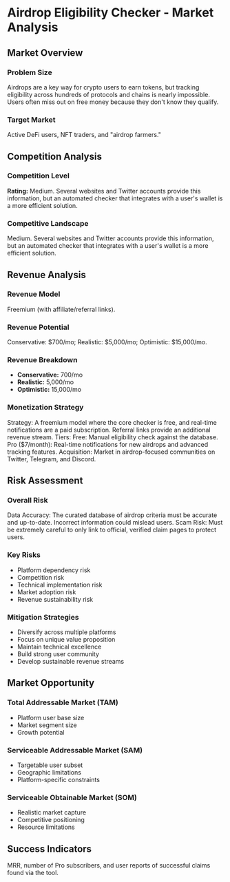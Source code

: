 # Airdrop Eligibility Checker - Market Analysis

## Market Overview

### Problem Size
Airdrops are a key way for crypto users to earn tokens, but tracking eligibility across hundreds of protocols and chains is nearly impossible. Users often miss out on free money because they don't know they qualify.

### Target Market
Active DeFi users, NFT traders, and "airdrop farmers."

## Competition Analysis

### Competition Level
**Rating:** Medium. Several websites and Twitter accounts provide this information, but an automated checker that integrates with a user's wallet is a more efficient solution.

### Competitive Landscape
Medium. Several websites and Twitter accounts provide this information, but an automated checker that integrates with a user's wallet is a more efficient solution.

## Revenue Analysis

### Revenue Model
Freemium (with affiliate/referral links).

### Revenue Potential
Conservative: $700/mo; Realistic: $5,000/mo; Optimistic: $15,000/mo.

### Revenue Breakdown
- **Conservative:** 700/mo
- **Realistic:** 5,000/mo
- **Optimistic:** 15,000/mo

### Monetization Strategy
Strategy: A freemium model where the core checker is free, and real-time notifications are a paid subscription. Referral links provide an additional revenue stream. Tiers: Free: Manual eligibility check against the database. Pro ($7/month): Real-time notifications for new airdrops and advanced tracking features. Acquisition: Market in airdrop-focused communities on Twitter, Telegram, and Discord.

## Risk Assessment

### Overall Risk
Data Accuracy: The curated database of airdrop criteria must be accurate and up-to-date. Incorrect information could mislead users. Scam Risk: Must be extremely careful to only link to official, verified claim pages to protect users.

### Key Risks
- Platform dependency risk
- Competition risk
- Technical implementation risk
- Market adoption risk
- Revenue sustainability risk

### Mitigation Strategies
- Diversify across multiple platforms
- Focus on unique value proposition
- Maintain technical excellence
- Build strong user community
- Develop sustainable revenue streams

## Market Opportunity

### Total Addressable Market (TAM)
- Platform user base size
- Market segment size
- Growth potential

### Serviceable Addressable Market (SAM)
- Targetable user subset
- Geographic limitations
- Platform-specific constraints

### Serviceable Obtainable Market (SOM)
- Realistic market capture
- Competitive positioning
- Resource limitations

## Success Indicators
MRR, number of Pro subscribers, and user reports of successful claims found via the tool.
